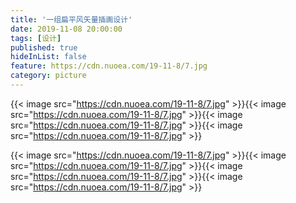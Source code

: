 ```yaml
---
title: '一组扁平风矢量插画设计'
date: 2019-11-08 20:00:00
tags: [设计]
published: true
hideInList: false
feature: https://cdn.nuoea.com/19-11-8/7.jpg
category: picture
---
```


{{< image  src="https://cdn.nuoea.com/19-11-8/7.jpg" >}}{{< image  src="https://cdn.nuoea.com/19-11-8/7.jpg" >}}{{< image  src="https://cdn.nuoea.com/19-11-8/7.jpg" >}}{{< image  src="https://cdn.nuoea.com/19-11-8/7.jpg" >}}
<!--more-->
{{< image  src="https://cdn.nuoea.com/19-11-8/7.jpg" >}}{{< image  src="https://cdn.nuoea.com/19-11-8/7.jpg" >}}{{< image  src="https://cdn.nuoea.com/19-11-8/7.jpg" >}}{{< image  src="https://cdn.nuoea.com/19-11-8/7.jpg" >}}
